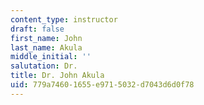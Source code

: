 ```yaml
---
content_type: instructor
draft: false
first_name: John
last_name: Akula
middle_initial: ''
salutation: Dr.
title: Dr. John Akula
uid: 779a7460-1655-e971-5032-d7043d6d0f78
---
```

